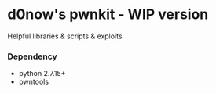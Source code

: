 # d0now's pwnkit - WIP version

Helpful libraries & scripts & exploits

### Dependency

* python 2.7.15+
* pwntools